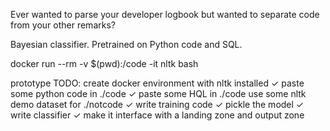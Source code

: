 Ever wanted to parse your developer logbook but wanted to separate code from your other remarks?

Bayesian classifier. Pretrained on Python code and SQL.

docker run --rm -v $(pwd):/code -it nltk bash

prototype TODO:
create docker environment with nltk installed ✓
paste some python code in ./code ✓
paste some HQL in ./code
use some nltk demo dataset for ./notcode ✓
write training code ✓
pickle the model ✓
write classifier ✓
make it interface with a landing zone and output zone
